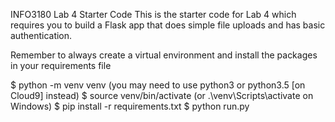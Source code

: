 INFO3180 Lab 4 Starter Code
This is the starter code for Lab 4 which requires you to build a Flask app that does simple file uploads and has basic authentication.

Remember to always create a virtual environment and install the packages in your requirements file

$ python -m venv venv (you may need to use python3 or python3.5 [on Cloud9] instead)
$ source venv/bin/activate (or .\venv\Scripts\activate on Windows)
$ pip install -r requirements.txt 
$ python run.py